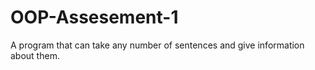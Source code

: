 # OOP-Assesement-1
A program that can take any number of sentences and give information about them.
